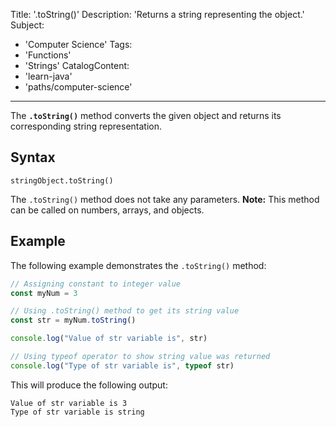 
Title: '.toString()'
Description: 'Returns a string representing the object.'
Subject: 
 - 'Computer Science'
Tags:
 -  'Functions'
 -  'Strings'
CatalogContent:
  - 'learn-java'
  - 'paths/computer-science'
---

The **`.toString()`** method converts the given object and returns its corresponding string representation.

## Syntax

```pseudo
stringObject.toString()
```

The `.toString()` method does not take any parameters.
**Note:** This method can be called on numbers, arrays, and objects.

## Example

The following example demonstrates the `.toString()` method:

```js
// Assigning constant to integer value
const myNum = 3

// Using .toString() method to get its string value
const str = myNum.toString()

console.log("Value of str variable is", str)

// Using typeof operator to show string value was returned
console.log("Type of str variable is", typeof str)
```

This will produce the following output:

```shell
Value of str variable is 3
Type of str variable is string
```
